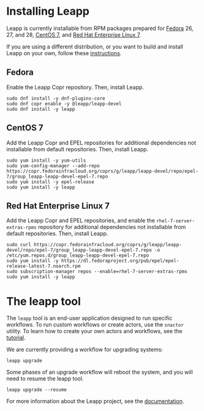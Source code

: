 # Installing Leapp 

Leapp is currently installable from RPM packages prepared for [Fedora](#fedora) 26, 27, and 28, [CentOS 7](#centos-7), and [Red Hat Enterprise Linux 7](#rhel-7).

If you are using a different distribution, or you want to build and install Leapp on your own, follow these [instructions](http://leapp.readthedocs.io/en/latest/devenv-install.html).

## Fedora

Enable the Leapp Copr repository. Then, install Leapp.

```shell
sudo dnf install -y dnf-plugins-core
sudo dnf copr enable -y @leapp/leapp-devel
sudo dnf install -y leapp
```

## CentOS 7

Add the Leapp Copr and EPEL repositories for additional dependencies not installable from default repositories. Then, install Leapp.

```shell
sudo yum install -y yum-utils
sudo yum-config-manager --add-repo https://copr.fedorainfracloud.org/coprs/g/leapp/leapp-devel/repo/epel-7/group_leapp-leapp-devel-epel-7.repo
sudo yum install -y epel-release
sudo yum install -y leapp
```

## Red Hat Enterprise Linux 7

Add the Leapp Copr and EPEL repositories, and enable the `rhel-7-server-extras-rpms` repository for additional dependencies not installable from default repositories. Then, install Leapp.

```shell
sudo curl https://copr.fedorainfracloud.org/coprs/g/leapp/leapp-devel/repo/epel-7/group_leapp-leapp-devel-epel-7.repo -o /etc/yum.repos.d/group_leapp-leapp-devel-epel-7.repo
sudo yum install -y https://dl.fedoraproject.org/pub/epel/epel-release-latest-7.noarch.rpm
sudo subscription-manager repos --enable=rhel-7-server-extras-rpms
sudo yum install -y leapp
```

# The leapp tool

The `leapp` tool is an end-user application designed to run specific workflows. To run custom workflows or create actors, use the `snactor` utility. To learn how to create your own actors and workflows, see the [tutorial](http://leapp.readthedocs.io/en/latest/tutorials.html).

We are currently providing a workflow for upgrading systems:

```shell
leapp upgrade
```

Some phases of an upgrade workflow will reboot the system, and you will need to resume the leapp tool.

```shell
leapp upgrade --resume
```


For more information about the Leapp project, see the [documentation](http://leapp.readthedocs.io/en/latest/index.html).

